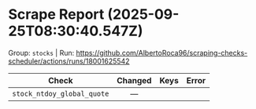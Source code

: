 # Scrape Report (2025-09-25T08:30:40.547Z)

Group: `stocks`  |  Run: https://github.com/AlbertoRoca96/scraping-checks-scheduler/actions/runs/18001625542

| Check | Changed | Keys | Error |
|---|:---:|:--|:--|
| `stock_ntdoy_global_quote` | — |  |  |
